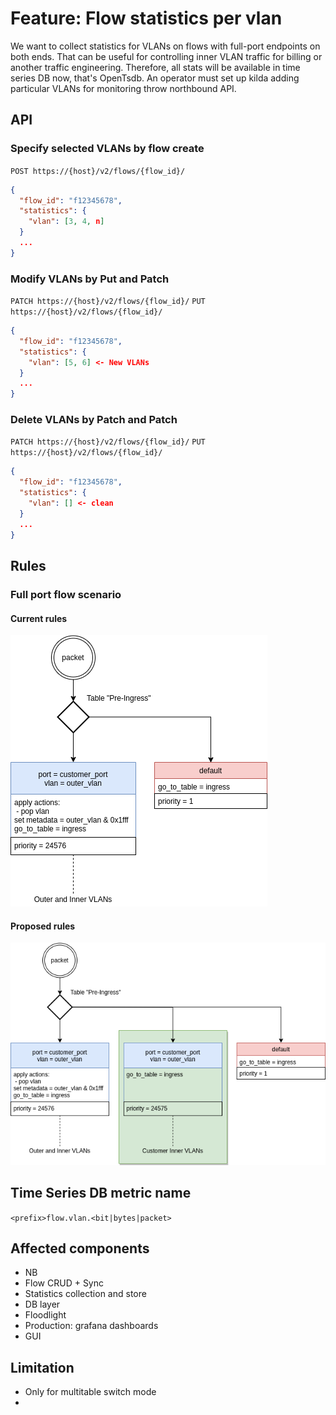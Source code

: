 
# Feature: Flow statistics per vlan


We want to collect statistics for VLANs on flows with full-port endpoints on both ends. That can be useful for controlling inner VLAN traffic for billing or another traffic engineering. Therefore, all stats will be available in time series DB now, that's OpenTsdb. An operator must set up kilda adding particular VLANs for monitoring throw northbound API.


## API

### Specify selected VLANs by flow create

`POST https://{host}/v2/flows/{flow_id}/`
```json
{
  "flow_id": "f12345678",
  "statistics": {
  	"vlan": [3, 4, n]
  }
  ...
}

```

### Modify VLANs by Put and Patch

`PATCH https://{host}/v2/flows/{flow_id}/`
`PUT https://{host}/v2/flows/{flow_id}/`
```json
{
  "flow_id": "f12345678",
  "statistics": {
  	"vlan": [5, 6] <- New VLANs 
  }
  ...
}
```

### Delete VLANs by Patch and Patch

`PATCH https://{host}/v2/flows/{flow_id}/`
`PUT https://{host}/v2/flows/{flow_id}/`
```json
{
  "flow_id": "f12345678",
  "statistics": {
  	"vlan": [] <- clean
  }
  ...
}
```

## Rules

### Full port flow scenario 

#### Current rules

![Table_Pre Ingress Current](current_table_pre_ingress.png)

#### Proposed rules

![Table_Pre Ingress New](new_table_pre_ingress.png)

## Time Series DB metric name


`<prefix>flow.vlan.<bit|bytes|packet>`


## Affected components

- NB
- Flow CRUD + Sync
- Statistics collection and store
- DB layer
- Floodlight
- Production: grafana dashboards
- GUI

## Limitation

- Only for multitable switch mode
- 


